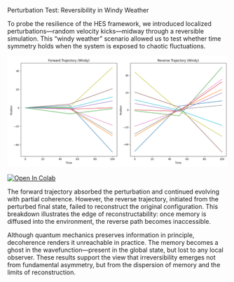 Perturbation Test: Reversibility in Windy Weather

To probe the resilience of the HES framework, we introduced localized perturbations—random velocity kicks—midway through a reversible simulation. This “windy weather” scenario allowed us to test whether time symmetry holds when the system is exposed to chaotic fluctuations.


![Figure 1: Perturbation Test](Figures/Pert001.png)

[![Open In Colab](https://colab.research.google.com/assets/colab-badge.svg)](https://colab.research.google.com/github/chrishg23-jpg/HES-benchmark/blob/main/PerturbationHES001.ipynb)

The forward trajectory absorbed the perturbation and continued evolving with partial coherence. However, the reverse trajectory, initiated from the perturbed final state, failed to reconstruct the original configuration. This breakdown illustrates the edge of reconstructability: once memory is diffused into the environment, the reverse path becomes inaccessible.

Although quantum mechanics preserves information in principle, decoherence renders it unreachable in practice. The memory becomes a ghost in the wavefunction—present in the global state, but lost to any local observer. These results support the view that irreversibility emerges not from fundamental asymmetry, but from the dispersion of memory and the limits of reconstruction.


